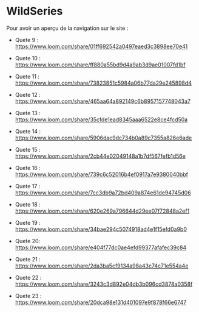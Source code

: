 # WildSeries

Pour avoir un aperçu de la navigation sur le site :

- Quete 9 :
https://www.loom.com/share/01ff692542a0497eaed3c3898ee70e41

- Quete 10 :
https://www.loom.com/share/ff880a55bd9d4a9ab3d9ae01007fd1bf

- Quete 11 : 
https://www.loom.com/share/73823851c5984a06b77da29e245898d4

- Quete 12 :
https://www.loom.com/share/465aa64a892149c6b8957157748043a7

- Quete 13 :
https://www.loom.com/share/35cfde1ead8345aaa6522e8ce4fcd50a

- Quete 14 :
https://www.loom.com/share/5906dac9dc734b0a89c7355a826e6ade

- Quete 15 :
https://www.loom.com/share/2cb44e02049148a1b7df567fefb1d56e

- Quete 16 : 
https://www.loom.com/share/739c6c52016b4ef0917a7e9380040bbf

- Quete 17 :
https://www.loom.com/share/7cc3db9a72bd409a874e61de94745d06

- Quete 18 :
https://www.loom.com/share/620e269a796644d29ee07f72848a2ef1

- Quete 19 :
https://www.loom.com/share/34bae294c5074918ad4e1f15efd0a9b0

- Quete 20: 
https://www.loom.com/share/e404f77dc0ae4efd99377afafec39c84

- Quete 21 :
https://www.loom.com/share/2da3ba5cf9134a98a43c74c71e554a4e

- Quete 22 :
https://www.loom.com/share/3243c3d892e04db3b096cd3878a0358f

- Quete 23 :
https://www.loom.com/share/20dca98e131d401097e9f878f66e6747
